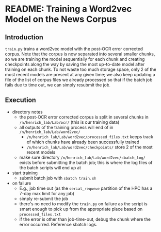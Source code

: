 # README: Training a Word2vec Model on the News Corpus

## Introduction

`train.py` trains a word2vec model with the post-OCR error corrected corpus. Note that the corpus is now separated into several smaller chunks, so we are training the model sequentially for each chunk and creating checkpoints along the way by saving the most up-to-date model after training on each chunk. To not waste too much storage space, only 2 of the most recent models are present at any given time; we also keep updating a file of the list of corpus files we already processed so that if the batch job fails due to time out, we can simply resubmit the job.

## Execution

- directory notes
    - the post-OCR error corrected corpus is split in several chunks in `/n/henrich_lab/Lab/ocr/` (this is our training data)
    - all outputs of the training process will end of in  `/n/henrich_lab/Lab/word2vec/`
        - `/n/henrich_lab/Lab/word2vec/processed_files.txt` keeps track of which chunks have already been successfully trained
        - `/n/henrich_lab/Lab/word2vec/checkpoints/` store 2 of the most recent models
    - make sure directory `/n/henrich_lab/Lab/word2vec/sbatch_log/` exists before submitting the batch job; this is where the log files of the batch scripts will end up at
- start training
    - submit batch job with `sbatch train.sh`
- on failure
    - E.g., job time out (as the `serial_requeue` partition of the HPC has a 7-day max limit for any job)
    - simply re-submit the job
    - there's no need to modify the `train.py` on failure as the script is smart enough to pick up from the appropriate place based on `processed_files.txt`
    - if the error is other than job-time-out, debug the chunk where the error occurred. Reference sbatch logs.
